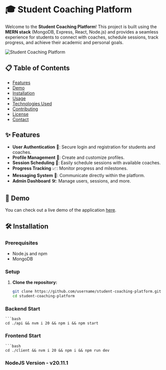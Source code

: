# 🎓 Student Coaching Platform

Welcome to the **Student Coaching Platform**! This project is built using the **MERN stack** (MongoDB, Express, React, Node.js) and provides a seamless experience for students to connect with coaches, schedule sessions, track progress, and achieve their academic and personal goals.

![Student Coaching Platform](https://via.placeholder.com/800x300)

## 📋 Table of Contents

- [Features](#features)
- [Demo](#demo)
- [Installation](#installation)
- [Usage](#usage)
- [Technologies Used](#technologies-used)
- [Contributing](#contributing)
- [License](#license)
- [Contact](#contact)

## ✨ Features

- **User Authentication** 🔐: Secure login and registration for students and coaches.
- **Profile Management** 👤: Create and customize profiles.
- **Session Scheduling** 📅: Easily schedule sessions with available coaches.
- **Progress Tracking** 📈: Monitor progress and milestones.
- **Messaging System** 💬: Communicate directly within the platform.
- **Admin Dashboard** 🛠️: Manage users, sessions, and more.

## 🎥 Demo

You can check out a live demo of the application [here](https://example.com).

## 🛠️ Installation

### Prerequisites

- Node.js and npm
- MongoDB

### Setup

1. **Clone the repository:**
   ```sh
   git clone https://github.com/username/student-coaching-platform.git
   cd student-coaching-platform
   ```

### Backend Start

````
```bash
cd ./api && nvm i 20 && npm i && npm start
````

### Frontend Start

````
```bash
cd ./client && nvm i 20 && npm i && npm run dev
````

### NodeJS Version - v20.11.1

```

```

